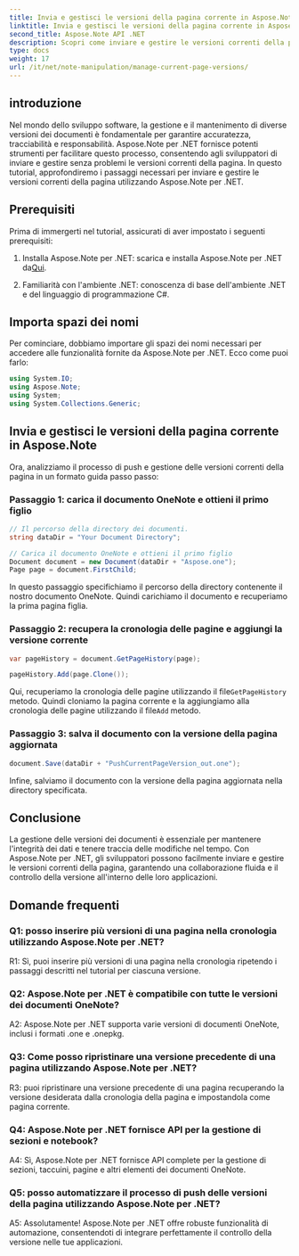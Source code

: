 ```yaml
---
title: Invia e gestisci le versioni della pagina corrente in Aspose.Note
linktitle: Invia e gestisci le versioni della pagina corrente in Aspose.Note
second_title: Aspose.Note API .NET
description: Scopri come inviare e gestire le versioni correnti della pagina in Aspose.Note per .NET senza sforzo. Migliora il controllo della versione dei documenti e la collaborazione.
type: docs
weight: 17
url: /it/net/note-manipulation/manage-current-page-versions/
---
```

## introduzione

Nel mondo dello sviluppo software, la gestione e il mantenimento di diverse versioni dei documenti è fondamentale per garantire accuratezza, tracciabilità e responsabilità. Aspose.Note per .NET fornisce potenti strumenti per facilitare questo processo, consentendo agli sviluppatori di inviare e gestire senza problemi le versioni correnti della pagina. In questo tutorial, approfondiremo i passaggi necessari per inviare e gestire le versioni correnti della pagina utilizzando Aspose.Note per .NET.

## Prerequisiti

Prima di immergerti nel tutorial, assicurati di aver impostato i seguenti prerequisiti:

1.  Installa Aspose.Note per .NET: scarica e installa Aspose.Note per .NET da[Qui](https://releases.aspose.com/note/net/).

2. Familiarità con l'ambiente .NET: conoscenza di base dell'ambiente .NET e del linguaggio di programmazione C#.

## Importa spazi dei nomi

Per cominciare, dobbiamo importare gli spazi dei nomi necessari per accedere alle funzionalità fornite da Aspose.Note per .NET. Ecco come puoi farlo:

```csharp
using System.IO;
using Aspose.Note;
using System;
using System.Collections.Generic;
```

## Invia e gestisci le versioni della pagina corrente in Aspose.Note

Ora, analizziamo il processo di push e gestione delle versioni correnti della pagina in un formato guida passo passo:

### Passaggio 1: carica il documento OneNote e ottieni il primo figlio

```csharp
// Il percorso della directory dei documenti.
string dataDir = "Your Document Directory";

// Carica il documento OneNote e ottieni il primo figlio
Document document = new Document(dataDir + "Aspose.one");
Page page = document.FirstChild;
```

In questo passaggio specifichiamo il percorso della directory contenente il nostro documento OneNote. Quindi carichiamo il documento e recuperiamo la prima pagina figlia.

### Passaggio 2: recupera la cronologia delle pagine e aggiungi la versione corrente

```csharp
var pageHistory = document.GetPageHistory(page);

pageHistory.Add(page.Clone());
```

 Qui, recuperiamo la cronologia delle pagine utilizzando il file`GetPageHistory` metodo. Quindi cloniamo la pagina corrente e la aggiungiamo alla cronologia delle pagine utilizzando il file`Add` metodo.

### Passaggio 3: salva il documento con la versione della pagina aggiornata

```csharp
document.Save(dataDir + "PushCurrentPageVersion_out.one");
```

Infine, salviamo il documento con la versione della pagina aggiornata nella directory specificata.

## Conclusione

La gestione delle versioni dei documenti è essenziale per mantenere l'integrità dei dati e tenere traccia delle modifiche nel tempo. Con Aspose.Note per .NET, gli sviluppatori possono facilmente inviare e gestire le versioni correnti della pagina, garantendo una collaborazione fluida e il controllo della versione all'interno delle loro applicazioni.

## Domande frequenti

### Q1: posso inserire più versioni di una pagina nella cronologia utilizzando Aspose.Note per .NET?

R1: Sì, puoi inserire più versioni di una pagina nella cronologia ripetendo i passaggi descritti nel tutorial per ciascuna versione.

### Q2: Aspose.Note per .NET è compatibile con tutte le versioni dei documenti OneNote?

A2: Aspose.Note per .NET supporta varie versioni di documenti OneNote, inclusi i formati .one e .onepkg.

### Q3: Come posso ripristinare una versione precedente di una pagina utilizzando Aspose.Note per .NET?

R3: puoi ripristinare una versione precedente di una pagina recuperando la versione desiderata dalla cronologia della pagina e impostandola come pagina corrente.

### Q4: Aspose.Note per .NET fornisce API per la gestione di sezioni e notebook?

A4: Sì, Aspose.Note per .NET fornisce API complete per la gestione di sezioni, taccuini, pagine e altri elementi dei documenti OneNote.

### Q5: posso automatizzare il processo di push delle versioni della pagina utilizzando Aspose.Note per .NET?

A5: Assolutamente! Aspose.Note per .NET offre robuste funzionalità di automazione, consentendoti di integrare perfettamente il controllo della versione nelle tue applicazioni.